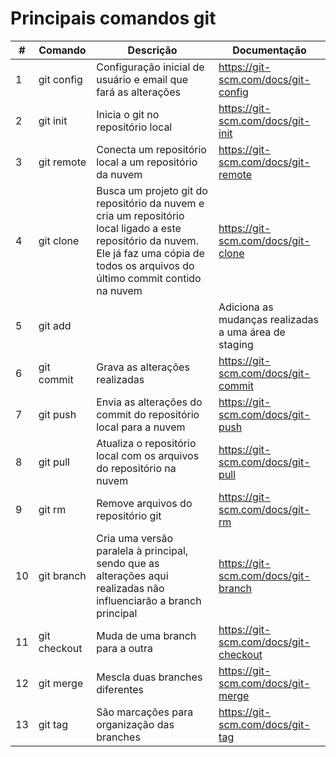 # Principais comandos git

| # | Comando |  Descrição  |  Documentação  |
| ------------------- | ------------------- | ------------------- | ------------------- |
| 1 |  git config |  Configuração inicial de usuário e email que fará as alterações |  https://git-scm.com/docs/git-config |
| 2 |  git init |  Inicia o git no repositório local |  https://git-scm.com/docs/git-init |
| 3 |  git remote |  Conecta um repositório local a um repositório da nuvem |  https://git-scm.com/docs/git-remote |
| 4 |  git clone | Busca um projeto git do repositório da nuvem e cria um repositório local ligado a este repositório da nuvem. Ele já faz uma cópia de todos os arquivos do último commit contido na nuvem |  https://git-scm.com/docs/git-clone |
| 5 |  git add |   |  Adiciona as mudanças realizadas a uma área de staging | https://git-scm.com/docs/git-add |
| 6 |  git commit | Grava as alterações realizadas |  https://git-scm.com/docs/git-commit |
| 7 |  git push | Envia as alterações do commit do repositório local para a nuvem |  https://git-scm.com/docs/git-push |
| 8 |  git pull |  Atualiza o repositório local com os arquivos do repositório na nuvem |  https://git-scm.com/docs/git-pull |
| 9 |  git rm |  Remove arquivos do repositório git |  https://git-scm.com/docs/git-rm |
| 10 |  git branch |  Cria uma versão paralela à principal, sendo que as alterações aqui realizadas não influenciarão a branch principal |  https://git-scm.com/docs/git-branch |
| 11 |  git checkout |  Muda de uma branch para a outra |  https://git-scm.com/docs/git-checkout |
| 12 |  git merge |  Mescla duas branches diferentes |  https://git-scm.com/docs/git-merge |
| 13 |  git tag |  São marcações para organização das branches |  https://git-scm.com/docs/git-tag |
